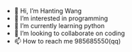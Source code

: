- 👋 Hi, I’m Hanting Wang
- 👀 I’m interested in programming
- 🌱 I’m currently learning python
- 💞️ I’m looking to collaborate on coding
- 📫 How to reach me 985685550(qq)
  

<!---
Hanm258/Hanm258 is a ✨ special ✨ repository because its `README.md` (this file) appears on your GitHub profile.
You can click the Preview link to take a look at your changes.
--->
